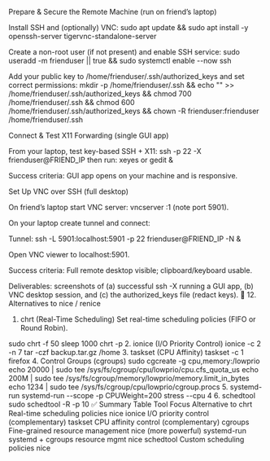 Prepare & Secure the Remote Machine (run on friend’s laptop)

Install SSH and (optionally) VNC: sudo apt update && sudo apt install -y openssh-server tigervnc-standalone-server

Create a non-root user (if not present) and enable SSH service: sudo useradd -m frienduser || true && sudo systemctl enable --now ssh

Add your public key to /home/frienduser/.ssh/authorized_keys and set correct permissions:
mkdir -p /home/frienduser/.ssh && echo "<your-pubkey>" >> /home/frienduser/.ssh/authorized_keys && chmod 700 /home/frienduser/.ssh && chmod 600 /home/frienduser/.ssh/authorized_keys && chown -R frienduser:frienduser /home/frienduser/.ssh

Connect & Test X11 Forwarding (single GUI app)

From your laptop, test key-based SSH + X11:
ssh -p 22 -X frienduser@FRIEND_IP
then run: xeyes or gedit &

Success criteria: GUI app opens on your machine and is responsive.

Set Up VNC over SSH (full desktop)

On friend’s laptop start VNC server: vncserver :1 (note port 5901).

On your laptop create tunnel and connect:

Tunnel: ssh -L 5901:localhost:5901 -p 22 frienduser@FRIEND_IP -N &

Open VNC viewer to localhost:5901.

Success criteria: Full remote desktop visible; clipboard/keyboard usable.

Deliverables: screenshots of (a) successful ssh -X running a GUI app, (b) VNC desktop session, and (c) the authorized_keys file (redact keys).
🎯 12. Alternatives to nice / renice
1. chrt (Real-Time Scheduling)
Set real-time scheduling policies (FIFO or Round Robin).

sudo chrt -f 50 sleep 1000
chrt -p <pid>
2. ionice (I/O Priority Control)
ionice -c 2 -n 7 tar -czf backup.tar.gz /home
3. taskset (CPU Affinity)
taskset -c 1 firefox
4. Control Groups (cgroups)
sudo cgcreate -g cpu,memory:/lowprio
echo 20000 | sudo tee /sys/fs/cgroup/cpu/lowprio/cpu.cfs_quota_us
echo 200M   | sudo tee /sys/fs/cgroup/memory/lowprio/memory.limit_in_bytes
echo 1234 | sudo tee /sys/fs/cgroup/cpu/lowprio/cgroup.procs
5. systemd-run
systemd-run --scope -p CPUWeight=200 stress --cpu 4
6. schedtool
sudo schedtool -R -p 10 <pid>
✅ Summary Table
Tool	Focus	Alternative to
chrt	Real-time scheduling policies	nice
ionice	I/O priority control	(complementary)
taskset	CPU affinity control	(complementary)
cgroups	Fine-grained resource management	nice (more powerful)
systemd-run	systemd + cgroups resource mgmt	nice
schedtool	Custom scheduling policies	nice
